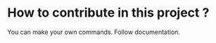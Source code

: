 # How to contribute in this project ?

You can make your own commands. Follow documentation.

<br/>
